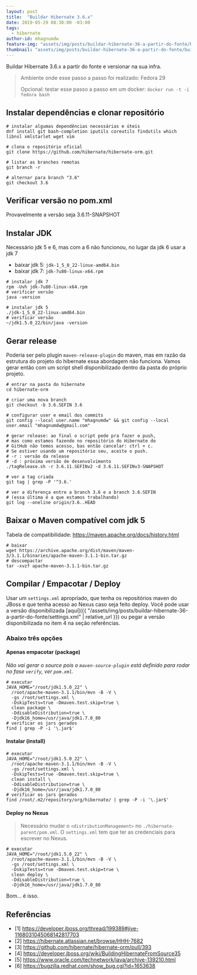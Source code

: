 ```yaml
---
layout: post
title:  "Buildar Hibernate 3.6.x"
date: 2019-05-29 08:30:00 -03:00
tags:
  - hibernate
author-id: mhagnumdw
feature-img: "assets/img/posts/buildar-hibernate-36-a-partir-do-fonte/buildar-hibernate-36-banner.png"
thumbnail: "assets/img/posts/buildar-hibernate-36-a-partir-do-fonte/buildar-hibernate-36-banner.png"
---
```


Buildar Hibernate 3.6.x a partir do fonte e versionar na sua infra.

<!--more-->

> Ambiente onde esse passo a passo foi realizado: Fedora 29
> 
> Opcional: testar esse passo a passo em um docker: `docker run -t -i fedora bash`

## Instalar dependências e clonar repositório
```shell
# instalar algumas dependências necessárias e úteis
dnf install git bash-completion iputils coreutils findutils which libnsl xmlstarlet wget vim

# clona o repositório oficial
git clone https://github.com/hibernate/hibernate-orm.git

# listar as branches remotas
git branch -r

# alternar para branch "3.6"
git checkout 3.6
```

## Verificar versão no pom.xml
Provavelmente a versão seja 3.6.11-SNAPSHOT

## Instalar JDK
Necessário jdk 5 e 6, mas com a 6 não funcionou, no lugar da jdk 6 usar a jdk 7
- baixar jdk 5: `jdk-1_5_0_22-linux-amd64.bin`
- baixar jdk 7: `jdk-7u80-linux-x64.rpm`

```shell
# instalar jdk 7
rpm -Uvh jdk-7u80-linux-x64.rpm
# verificar versão
java -version

# instalar jdk 5
./jdk-1_5_0_22-linux-amd64.bin
# verificar versão
~/jdk1.5.0_22/bin/java -version
```

## Gerar release
Poderia ser pelo plugin `maven-release-plugin` do maven, mas em razão da estrutura do projeto do hibernate essa abordagem não funciona. Vamos gerar então com um script shell disponibilizado dentro da pasta do próprio projeto.

```shell
# entrar na pasta do hibernate
cd hibernate-orm

# criar uma nova branch
git checkout -b 3.6.SEFIN 3.6

# configurar user e email dos commits
git config --local user.name "mhagnumdw" && git config --local user.email "mhagnumdw@gmail.com"

# gerar release: ao final o script pede pra fazer o push,
# mas como estamos fazendo no repositório do Hibernate do
# GitHub não temos acesso, bas então cancelar: ctrl + c.
# Se estiver usando um repositório seu, aceite o push.
# -r : versão da release
# -d : próxima versão de desenvolvimento
./tagRelease.sh -r 3.6.11.SEFINv2 -d 3.6.11.SEFINv3-SNAPSHOT

# ver a tag criada
git tag | grep -P '^3.6.'

# ver a diferença entre a branch 3.6 e a branch 3.6.SEFIN
# (essa última é a que estamos trabalhando)
git log --oneline origin/3.6..HEAD
```

## Baixar o Maven compatível com jdk 5
Tabela de compatibilidade: https://maven.apache.org/docs/history.html

```shell
# baixar
wget https://archive.apache.org/dist/maven/maven-3/3.1.1/binaries/apache-maven-3.1.1-bin.tar.gz
# descompactar
tar -xvzf apache-maven-3.1.1-bin.tar.gz
```

## Compilar / Empacotar / Deploy
Usar um `settings.xml` apropriado, que tenha os repositórios maven do JBoss e que tenha acesso ao Nexus caso seja feito deploy. Você pode usar a versão disponibilizada [aqui]({{ "/assets/img/posts/buildar-hibernate-36-a-partir-do-fonte/settings.xml" | relative_url }}) ou pegar a versão disponibilizada no item 4 na seção referências.

### Abaixo três opções

#### Apenas empacotar (package)
_Não vai gerar o source pois o `maven-source-plugin` está definido para rodar no fase `verify`, ver `pom.xml`._
```shell
# executar
JAVA_HOME="/root/jdk1.5.0_22" \
  /root/apache-maven-3.1.1/bin/mvn -B -V \
  -gs /root/settings.xml \
  -DskipTests=true -Dmaven.test.skip=true \
  clean package \
  -DdisableDistribution=true \
  -Djdk16_home=/usr/java/jdk1.7.0_80
# verificar os jars gerados
find | grep -P -i '\.jar$'
```

#### Instalar (install)
```shell
# executar
JAVA_HOME="/root/jdk1.5.0_22" \
  /root/apache-maven-3.1.1/bin/mvn -B -V \
  -gs /root/settings.xml \
  -DskipTests=true -Dmaven.test.skip=true \
  clean install \
  -DdisableDistribution=true \
  -Djdk16_home=/usr/java/jdk1.7.0_80
# verificar os jars gerados
find /root/.m2/repository/org/hibernate/ | grep -P -i '\.jar$'
```

#### Deploy no Nexus
> Necessário mudar o `<distributionManagement>` no `./hibernate-parent/pom.xml`. O `settings.xml` tem que ter as credenciais para escrever no Nexus.

```shell
# executar
JAVA_HOME="/root/jdk1.5.0_22" \
  /root/apache-maven-3.1.1/bin/mvn -B -V \
  -gs /root/settings.xml \
  -DskipTests=true -Dmaven.test.skip=true \
  clean deploy \
  -DdisableDistribution=true \
  -Djdk16_home=/usr/java/jdk1.7.0_80
```

Bom... é isso.

## Referências
- [1] https://developer.jboss.org/thread/199389#jive-1168031045068142817703
- [2] https://hibernate.atlassian.net/browse/HHH-7682
- [3] https://github.com/hibernate/hibernate-orm/pull/393
- [4] https://developer.jboss.org/wiki/BuildingHibernateFromSource35
- [5] https://www.oracle.com/technetwork/java/archive-139210.html
- [6] https://bugzilla.redhat.com/show_bug.cgi?id=1653638



